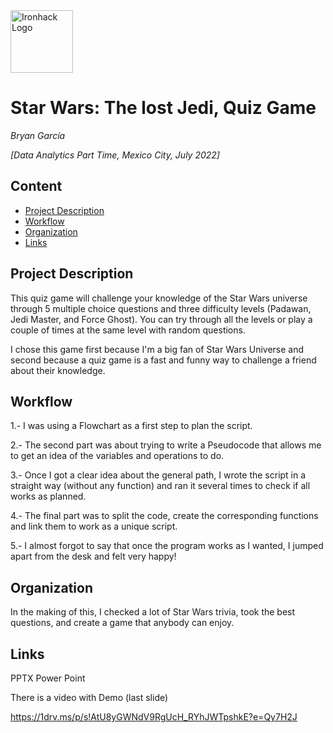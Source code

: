 <img src="https://bit.ly/2VnXWr2" alt="Ironhack Logo" width="100"/>

# Star Wars: The lost Jedi, Quiz Game
*Bryan García*

*[Data Analytics Part Time, Mexico City, July 2022]*

## Content
- [Project Description](#project-description)
- [Workflow](#workflow)
- [Organization](#organization)
- [Links](#links)

<a name="project-description"></a>

## Project Description

This quiz game will challenge your knowledge of the Star Wars universe through 5 multiple choice questions and three difficulty levels (Padawan, Jedi Master, and Force Ghost). You can try through all the levels or play a couple of times at the same level with random questions.

I chose this game first because I'm a big fan of Star Wars Universe and second because a quiz game is a fast and funny way to challenge a friend about their knowledge.

<a name="workflow"></a>

## Workflow

1.- I was using a Flowchart as a first step to plan the script.

2.- The second part was about trying to write a Pseudocode that allows me to get an idea of the variables and operations to do.

3.- Once I got a clear idea about the general path, I wrote the script in a straight way (without any function) and ran it several times to check if all works as planned. 

4.- The final part was to split the code, create the corresponding functions and link them to work as a unique script.

5.- I almost forgot to say that once the program works as I wanted, I jumped apart from the desk and felt very happy! 

<a name="organization"></a>

## Organization

In the making of this, I checked a lot of Star Wars trivia, took the best questions, and create a game that anybody can enjoy.

<a name="links"></a>

## Links

PPTX Power Point

There is a video with Demo (last slide)

https://1drv.ms/p/s!AtU8yGWNdV9RgUcH_RYhJWTpshkE?e=Qy7H2J

 
